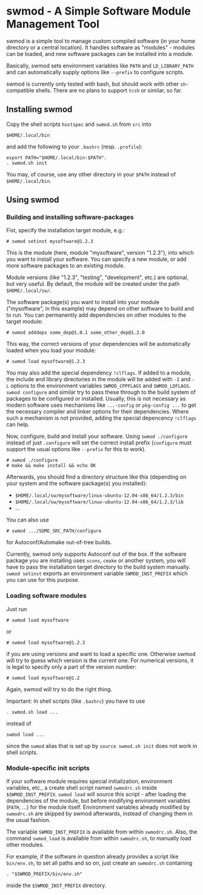 swmod - A Simple Software Module Management Tool
================================================

swmod is a simple tool to manage custom compiled software (in your home
directory or a central location). It handles software as "modules" - modules
can be loaded, and new software packages can be installed into a module.

Basically, swmod sets environment variables like `PATH` and `LD_LIBRARY_PATH`
and can automatically supply options like `--prefix` to configure scripts.

swmod is currently only tested with bash, but should work with other
`sh`-compatible shells. There are no plans to support `tcsh` or similar,
so far.


Installing swmod
----------------

Copy the shell scripts `hostspec` and `swmod.sh` from `src` into

    $HOME/.local/bin

and add the following to your `.bashrc` (resp. `.profile`):

    export PATH="$HOME/.local/bin:$PATH".
    . swmod.sh init

You may, of course, use any other directory in your `$PATH` instead of
`$HOME/.local/bin`.


Using swmod
-----------

### Building and installing software-packages

Fist, specify the installation target module, e.g.:

    # swmod setinst mysoftware@1.2.3

This is the module (here, module "mysoftware", version "1.2.3"), into which
you want to install your software. You can specify a new module, or add more
software packages to an existing module.

Module versions (like "1.2.3", "testing", "development", etc.) are optional,
but very useful. By default, the module will be created under the path
`$HOME/.local/sw/`.

The software package(s) you want to install into your module ("mysoftware", in
this example) may depend on other software to build and to run. You can
permanently add dependencies on other modules to the target module:

    # swmod adddeps some_dep@1.0.1 some_other_dep@1.2.0
    
This way, the correct versions  of your dependencies will be automatically
loaded when you load your module:

    # swmod load mysoftware@1.2.3

You may also add the special dependency `!clflags`. If added to a module, the
include and library directories in the module will be added with `-I` and `-L`
options to the environment variables `SWMOD_CPPFLAGS` and `SWMOD_LDFLAGS`.
`swmod configure` and similar try to pass these through to the build system of
packages to be configured or installed. Usually, this is not necessary as
modern software uses mechanisms like `...-config` or `pkg-config ...` to get
the necessary compiler and linker options for their dependencies. Where such
a mechanism is not provided, adding the special depencency `!clflags` can help.

Now, configure, build and install your software. Using `swmod ./configure`
instead of just `.configure` will set the correct install prefix (`configure`
must support the usual options like `--prefix` for this to work).

    # swmod ./configure
    # make && make install && echo OK

Afterwards, you should find a directory structure like this (depending on your
system and the software package(s) you installed):

* `$HOME/.local/sw/mysoftware/linux-ubuntu-12.04-x86_64/1.2.3/bin`
* `$HOME/.local/sw/mysoftware/linux-ubuntu-12.04-x86_64/1.2.3/lib`
* ...

You can also use

    # swmod .../SOME_SRC_PATH/configure

for Autoconf/Automake out-of-tree builds.

Currently, swmod only supports Autoconf out of the box. If the software package
you are installing uses `scons`, `cmake` or another system, you will have to
pass the installation target directory to the build system manually.
`swmod setinst` exports an environment variable `SWMOD_INST_PREFIX` which you
can use for this purpose.


### Loading software modules

Just run

    # swmod load mysoftware

or

    # swmod load mysoftware@1.2.3

if you are using versions and want to load a specific one. Otherwise swmod will
try to guess which  version is the current one. For numerical versions, it is
legal to specify only a part of the version number:

    # swmod load mysoftware@1.2

Again, swmod will try to do the right thing.


Important: In shell scripts (like `.bashrc`) you have to use

    . swmod.sh load ...

instead of

    swmod load ...

since the `swmod` alias that is set up by `source swmod.sh init` does not work in
shell scripts.


### Module-specific init scripts

If your software module requires special initialization, environment variables,
etc., a create shell script named `swmodrc.sh` inside `$SWMOD_INST_PREFIX`.
`swmod load` will source this script - after loading the dependencies of the
module, but before modifying environment variables (`PATH`, ...) for the module
itself. Environment variables already modified by `swmodrc.sh` are skipped by
swmod afterwards, instead of changing them in the usual fashion.

The variable `SWMOD_INST_PREFIX` is available from within `swmodrc.sh`. Also,
the command `swmod_load` is available from within `swmodrc.sh`, to manually
load other modules.

For example, if the software in question already provides a script like
`bin/env.sh`, to set all paths and so on, just create an `swmodrc.sh`
containing

    . "$SWMOD_PREFIX/bin/env.sh"

inside the `$SWMOD_INST_PREFIX` directory.
